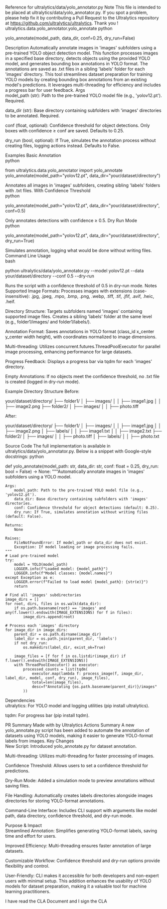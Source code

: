 Reference for ultralytics/data/yolo_annotator.py
Note
This file is intended to be placed at ultralytics/data/yolo_annotator.py. If you spot a problem, please help fix it by contributing a Pull Request  to the Ultralytics repository at https://github.com/ultralytics/ultralytics. Thank you !
ultralytics.data.yolo_annotator.yolo_annotate
python

yolo_annotate(model_path, data_dir, conf=0.25, dry_run=False)

Description
Automatically annotate images in 'images' subfolders using a pre-trained YOLO object detection model. This function processes images in a specified base directory, detects objects using the provided YOLO model, and generates bounding box annotations in YOLO format. The annotations are saved as .txt files in a sibling 'labels' folder for each 'images' directory.
This tool streamlines dataset preparation for training YOLO models by creating bounding box annotations from an existing model's predictions. It leverages multi-threading for efficiency and includes a progress bar for user feedback.
Args  
model_path (str): Path to the pre-trained YOLO model file (e.g., 'yolov12.pt'). Required.  

data_dir (str): Base directory containing subfolders with 'images' directories to be annotated. Required.  

conf (float, optional): Confidence threshold for object detections. Only boxes with confidence ≥ conf are saved. Defaults to 0.25.  

dry_run (bool, optional): If True, simulates the annotation process without creating files, logging actions instead. Defaults to False.

Examples
Basic Annotation  
python

from ultralytics.data.yolo_annotator import yolo_annotate
yolo_annotate(model_path="yolov12.pt", data_dir="your/dataset/directory")

Annotates all images in 'images' subfolders, creating sibling 'labels' folders with .txt files.
With Confidence Threshold  
python

yolo_annotate(model_path="yolov12.pt", data_dir="your/dataset/directory", conf=0.5)

Only annotates detections with confidence ≥ 0.5.
Dry Run Mode  
python

yolo_annotate(model_path="yolov12.pt", data_dir="your/dataset/directory", dry_run=True)

Simulates annotation, logging what would be done without writing files.
Command Line Usage  
bash

python ultralytics/data/yolo_annotator.py --model yolov12.pt --data your/dataset/directory --conf 0.5 --dry-run

Runs the script with a confidence threshold of 0.5 in dry-run mode.
Notes  
Supported Image Formats: Processes images with extensions (case-insensitive): .jpg, .jpeg, .mpo, .bmp, .png, .webp, .tiff, .tif, .jfif, .avif, .heic, .heif.  

Directory Structure: Targets subfolders named 'images' containing supported image files. Creates a sibling 'labels' folder at the same level (e.g., folder1/images/ and folder1/labels/).  

Annotation Format: Saves annotations in YOLO format (class_id x_center y_center width height), with coordinates normalized to image dimensions.  

Multi-threading: Utilizes concurrent.futures.ThreadPoolExecutor for parallel image processing, enhancing performance for large datasets.  

Progress Feedback: Displays a progress bar via tqdm for each 'images' directory.  

Empty Annotations: If no objects meet the confidence threshold, no .txt file is created (logged in dry-run mode).

Example Directory Structure
Before:

your/dataset/directory/
├── folder1/
│   ├── images/
│   │   ├── image1.jpg
│   │   ├── image2.png
├── folder2/
│   ├── images/
│   │   ├── photo.tiff

After:

your/dataset/directory/
├── folder1/
│   ├── images/
│   │   ├── image1.jpg
│   │   ├── image2.png
│   ├── labels/
│   │   ├── image1.txt
│   │   ├── image2.txt
├── folder2/
│   ├── images/
│   │   ├── photo.tiff
│   ├── labels/
│   │   ├── photo.txt

Source Code
The full implementation is available in ultralytics/data/yolo_annotator.py. Below is a snippet with Google-style docstrings:
python

def yolo_annotate(model_path: str, data_dir: str, conf: float = 0.25, dry_run: bool = False) -> None:
    """Automatically annotate images in 'images' subfolders using a YOLO model.

    Args:
        model_path: Path to the pre-trained YOLO model file (e.g., 'yolov12.pt').
        data_dir: Base directory containing subfolders with 'images' directories.
        conf: Confidence threshold for object detections (default: 0.25).
        dry_run: If True, simulates annotation without writing files (default: False).

    Returns:
        None

    Raises:
        FileNotFoundError: If model_path or data_dir does not exist.
        Exception: If model loading or image processing fails.
    """
    # Load pre-trained model
    try:
        model = YOLO(model_path)
        LOGGER.info(f"Loaded model: {model_path}")
        LOGGER.info(f"Model classes: {model.names}")
    except Exception as e:
        LOGGER.error(f"Failed to load model {model_path}: {str(e)}")
        return

    # Find all 'images' subdirectories
    image_dirs = []
    for root, dirs, files in os.walk(data_dir):
        if os.path.basename(root) == 'images' and any(f.lower().endswith(IMAGE_EXTENSIONS) for f in files):
            image_dirs.append(root)

    # Process each 'images' directory
    for image_dir in image_dirs:
        parent_dir = os.path.dirname(image_dir)
        label_dir = os.path.join(parent_dir, 'labels')
        if not dry_run:
            os.makedirs(label_dir, exist_ok=True)
        
        image_files = [f for f in os.listdir(image_dir) if f.lower().endswith(IMAGE_EXTENSIONS)]
        with ThreadPoolExecutor() as executor:
            processed_counts = list(tqdm(
                executor.map(lambda f: process_image(f, image_dir, label_dir, model, conf, dry_run), image_files),
                total=len(image_files),
                desc=f"Annotating {os.path.basename(parent_dir)}/images"
            ))

Dependencies  
ultralytics: For YOLO model and logging utilities (pip install ultralytics).  

tqdm: For progress bar (pip install tqdm).

 PR Summary
Made with  by Ultralytics Actions
 Summary
A new yolo_annotate.py script has been added to automate the annotation of datasets using YOLO models, making it easier to generate YOLO-format labels from images. 
 Key Changes  
New Script: Introduced yolo_annotate.py for dataset annotation.  

Multi-threading: Utilizes multi-threading for faster processing of images.  

Confidence Threshold: Allows users to set a confidence threshold for predictions.  

Dry-Run Mode: Added a simulation mode to preview annotations without saving files.  

File Handling: Automatically creates labels directories alongside images directories for storing YOLO-format annotations.  

Command-Line Interface: Includes CLI support with arguments like model path, data directory, confidence threshold, and dry-run mode.

 Purpose & Impact  
Streamlined Annotation: Simplifies generating YOLO-format labels, saving time and effort for users.  

Improved Efficiency: Multi-threading ensures faster annotation of large datasets.  

Customizable Workflow: Confidence threshold and dry-run options provide flexibility and control.  

User-Friendly: CLI makes it accessible for both developers and non-expert users with minimal setup.
This addition enhances the usability of YOLO models for dataset preparation, making it a valuable tool for machine learning practitioners. 

I have read the CLA Document and I sign the CLA

